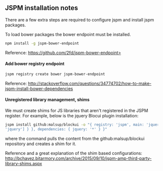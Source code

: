 ﻿JSPM installation notes
-----------------------

There are a few extra steps are required to configure jspm and  install jspm packages.

To load bower packages the bower endpoint must be installed.

```bash
npm install -g jspm-bower-endpoint
```

Reference:
https://github.com/2fd/jspm-bower-endpoint> 


#### Add bower registry endpoint

```bash
jspm registry create bower jspm-bower-endpoint
```

Reference:
http://stackoverflow.com/questions/34774702/how-to-make-jspm-install-bower-dependencies


#### Unregistered library management, shims

We must create shims for JS libraries that aren't registered in the JSPM register.
For example, below is the jquery Blocui plugin installation:

```bash
jspm install github:malsup/blockui -o "{ registry: 'jspm', main: 'jquery.blockUI', shim: { 'jquery.blockUI': { deps: [
'jquery'] } }, dependencies: { jquery: '*' } }"
```

where the command pulls the content from the github:malsup/blockui repository and creates a shim for it.

Reference and a great explanation of the shim based configurations:
http://bchavez.bitarmory.com/archive/2015/09/10/jspm-amp-third-party-library-shims.aspx


